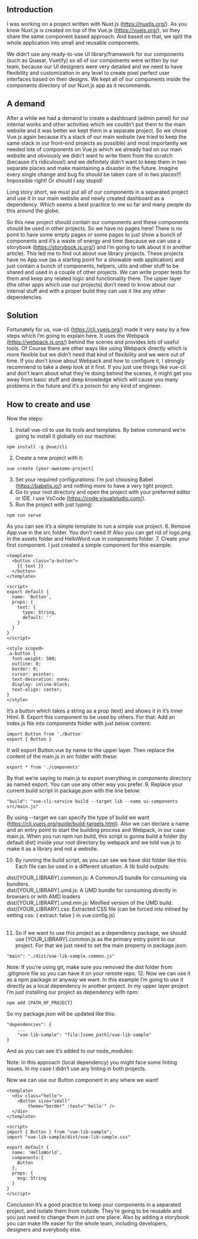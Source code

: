 ## Introduction
I was working on a project written with Nuxt.js (https://nuxtjs.org/). As you know Nuxt.js is created on top of the Vue.js (https://vuejs.org/), so they share the same component based approach. And based on that, we split the whole application into small and reusable components.<br/>

We didn’t use any ready-to-use UI library/framework for our components (such as Quasar, Vuetify) so all of our components were written by our team, because our UI designers were very detailed and we need to have flexibility and customization in any level to create pixel perfect user interfaces based on their designs.
We kept all of our components inside the components directory of our Nuxt.js app as it recommends.

## A demand
After a while we had a demand to create a dashboard (admin panel) for our internal works and other activities which we couldn’t put them to the main website and it was better we kept them in a separate project. So we chose Vue.js again because it’s a stack of our main website (we tried to keep the same stack in our front-end projects as possible) and most importantly we needed lots of components on Vue.js which we already had on our main website and obviously we didn’t want to write them from the  scratch (because it’s ridiculous!) and we definitely didn’t want to keep them in two separate places and make maintaining a disaster in the future. Imagine every single change and bug fix should be taken care of in two places!!! Impossible right! Or should I say stupid!<br/>

Long story short, we must put all of our components in a separated project and use it in our main website and newly created dashboard as a dependency. Which seems a best practice to me so far and many people do this around the globe.<br/>

So this new project should contain our components and these components should be used in other projects. So we have no pages here! There is no point to have some empty pages or some pages to just show a bunch of components and it’s a waste of energy and time (because we can use a storybook (https://storybook.js.org/) and I’m going to talk about it in another article). This led me to find out about vue library projects. These projects have no App.vue (as a starting point for a showable web application) and just contain a bunch of components, helpers, utils and other stuff to be shared and used in a couple of other projects. We can write proper tests for them and keep any related logic and functionality there. The upper layer (the other apps which use our projects) don’t need to know about our internal stuff and with a proper build they can use it like any other dependencies.<br/>

## Solution
Fortunately for us, vue-cli (https://cli.vuejs.org/) made it very easy by a few steps which I’m going to explain here. It uses the Webpack (https://webpack.js.org/) behind the scenes and provides lots of useful tools.
Of Course there are other ways like using Webpack directly which is more flexible but we didn’t need that kind of flexibility and we were out of time.
If you don’t know about Webpack  and how to configure it, I strongly recommend to take a deep look at it first. If you just use things like vue-cli and don’t learn about what they’re doing behind the scenes, it might get you away from basic stuff and deep knowledge which will cause you many problems in the future and it’s a poison for any kind of engineer.<br/>

## How to create and use
Now the steps:<br/>
1. Install vue-cli to use its tools and templates. By below command we’re going to install it globally on our machine:<br/>
```
npm install -g @vue/cli
```
2. Create a new project with it:
```
vue create [your-awesome-project]
```
3. Set your required configurations:
I’m just choosing Babel (https://babeljs.io/) and nothing more to have a very light project.
4. Go to your root directory and open the project with your preferred editor or IDE. I use VsCode (https://code.visualstudio.com/). 
5. Run the project with just typing:
```
npm run serve
```
As you can see it’s a simple template to run a simple vue project.
6. Remove App.vue in the src folder. You don’t need it! Also you can get rid of logo.png in the assets folder and HelloWord.vue in components folder.
7. Create your first component.
I just created a simple component for this example.
```
<template>
  <button class="a-button">
    {{ text }}
  </button>
</template>
 
<script>
export default {
  name: 'Button',
  props: {
    text: {
      type: String,
      default: ''
    }
  }
}
</script>
 
<style scoped>
.a-button {
  font-weight: 500;
  outline: 0;
  border: 0;
  cursor: pointer;
  text-decoration: none;
  display: inline-block;
  text-align: center;
}
</style>
```
It’s a button which takes a string as a prop (text) and shows it in it’s Inner Html.
8. Export this component to be used by others. For that:
Add an index.js file into components folder with just below content:
```
import Button from './Button'
export { Button }
```
It will export Button.vue by name to the upper layer.
Then replace the content of the main.js in src folder with these:
```
export * from './components'
```
By that we’re saying to main.js to export everything in components directory as named export. You can use any other way you prefer.
9. Replace your current build script in package.json with the line below:
```
"build": "vue-cli-service build --target lib --name ui-components src/main.js"
```
By using --target we can specify the type of build we want (https://cli.vuejs.org/guide/build-targets.html). Also we can declare a name and an entry point to start the building process and Webpack, in our case main.js.
When you run npm run build, this script is gonna build a folder (by default dist) inside your root directory by webpack and we told vue.js to make it as a library and not a website.

10. By running the build script, as you can see we have dist folder like this:<br>
Each file can be used in a different situation.
A lib build outputs:<br>

dist/[YOUR_LIBRARY].common.js: A CommonJS bundle for consuming via bundlers.<br>
dist/[YOUR_LIBRARY].umd.js: A UMD bundle for consuming directly in browsers or with AMD loaders<br>
dist/[YOUR_LIBRARY].umd.min.js: Minified version of the UMD build.<br>
dist/[YOUR_LIBRARY].css: Extracted CSS file (can be forced into inlined by setting css: { extract: false } in vue.config.js)
<br><br>

11. So if we want to use this project as a dependency package, we should use [YOUR_LIBRARY].common.js as the primary entry point to our project. For that we just need to set the main property in package.json:
```
"main": "./dist/vue-lib-sample.common.js"
```
Note: If you’re using git, make sure you removed the dist folder from .gitignore file so you can have it on your remote repo.
12. Now we can use it as a npm package or anyway we want. In this example I’m going to use it directly as a local dependency in another project.
In my upper layer project I’m just installing our project as dependency with npm:
```
npm add [PATH_OF_PROJECT]
```
So my package.json will be updated like this:
```
"dependencies": {
    ...
    "vue-lib-sample": "file:[some_path]/vue-lib-sample"
}
```
And as you can see it’s added to our node_modules:

Note: In this approach (local dependency) you might face some linting issues. In my case I didn’t use any linting in both projects.

Now we can use our Button component in any where we want!
```
<template>
  <div class="hello">
    <Button size="small"
        theme="border" :text="'hello'" />
  </div>
</template>
 
<script>
import { Button } from "vue-lib-sample";
import "vue-lib-sample/dist/vue-lib-sample.css"
 
export default {
  name: 'HelloWorld',
  components:{
    Button
  },
  props: {
    msg: String
  }
}
</script>
```

Conclusion
It’s a good practice to keep your components in a separated project, and isolate them from outside. They’re going to be reusable and you just need to change them in just one place. Also by adding a storybook you can make life easier for the whole team, including developers, designers and everybody else.